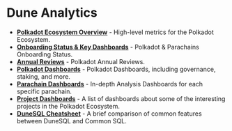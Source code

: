 # Dune Analytics

<div class="grid cards" markdown>

- **[Polkadot Ecosystem Overview](./polkadot-ecosystem-overview.md)** - High-level metrics for the Polkadot Ecosystem.
- **[Onboarding Status & Key Dashboards](./onboarding-status-and-key-dashboards.md)** - Polkadot & Parachains Onboarding Status.
- **[Annual Reviews](./annual-reviews/)** - Polkadot Annual Reviews.
- **[Polkadot Dashboards](./polkadot-dashboards/)** - Polkadot Dashboards, including governance, staking, and more.
- **[Parachain Dashboards](./parachain-dashboards/)** - In-depth Analysis Dashboards for each specific parachain.
- **[Project Dashboards](./project-dashboards.md)** - A list of dashboards about some of the interesting projects in the Polkadot Ecosystem.
- **[DuneSQL Cheatsheet](./dunesql-cheatsheet.md)** - A brief comparison of common features between DuneSQL and Common SQL.

</div>